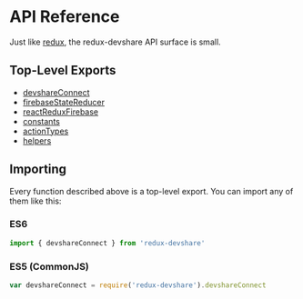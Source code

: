 # API Reference

Just like [redux](http://redux.js.org/docs/api/index.html), the redux-devshare API surface is small.

## Top-Level Exports
* [devshareConnect](/docs/api/connect.md)
* [firebaseStateReducer](/docs/api/reducer.md)
* [reactReduxFirebase](/docs/api/compose.md)
* [constants](/docs/api/constants.md)
* [actionTypes](/docs/api/constants.md)
* [helpers](/docs/api/helpers.md)

## Importing

Every function described above is a top-level export. You can import any of them like this:

### ES6
```js
import { devshareConnect } from 'redux-devshare'
```

### ES5 (CommonJS)
```js
var devshareConnect = require('redux-devshare').devshareConnect
```
